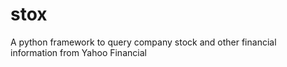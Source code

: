 # stox
A python framework to query company stock and other financial information from Yahoo Financial
